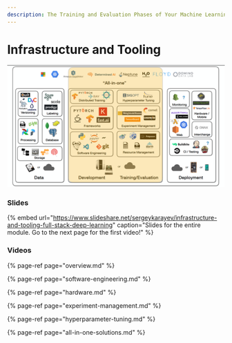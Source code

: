 ```yaml
---
description: The Training and Evaluation Phases of Your Machine Learning Workflow
---
```


# Infrastructure and Tooling

![The landscape of infrastructure and tooling for deep learning](../../.gitbook/assets/tools.png)

### Slides

{% embed url="https://www.slideshare.net/sergeykarayev/infrastructure-and-tooling-full-stack-deep-learning" caption="Slides for the entire module. Go to the next page for the first video!" %}

### Videos

{% page-ref page="overview.md" %}

{% page-ref page="software-engineering.md" %}

{% page-ref page="hardware.md" %}

{% page-ref page="experiment-management.md" %}

{% page-ref page="hyperparameter-tuning.md" %}

{% page-ref page="all-in-one-solutions.md" %}





